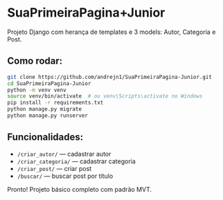 # SuaPrimeiraPagina+Junior

Projeto Django com herança de templates e 3 models: Autor, Categoria e Post.

## Como rodar:

```bash
git clone https://github.com/andrejn1/SuaPrimeiraPagina-Junior.git
cd SuaPrimeiraPagina-Junior
python -m venv venv
source venv/bin/activate  # ou venv\Scripts\activate no Windows
pip install -r requirements.txt
python manage.py migrate
python manage.py runserver
```

## Funcionalidades:

- `/criar_autor/` — cadastrar autor
- `/criar_categoria/` — cadastrar categoria
- `/criar_post/` — criar post
- `/buscar/` — buscar post por título

Pronto! Projeto básico completo com padrão MVT.
